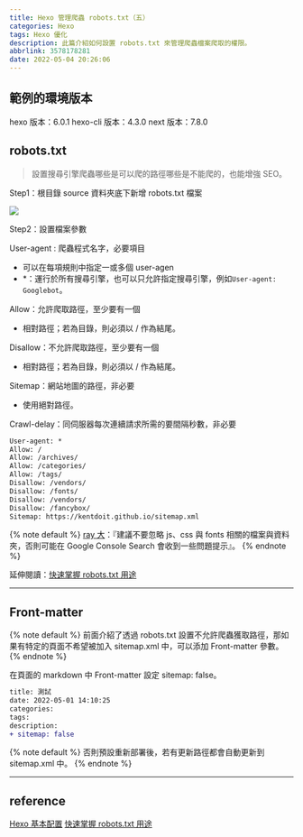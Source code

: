 ```yaml
---
title: Hexo 管理爬蟲 robots.txt（五）
categories: Hexo
tags: Hexo 優化
description: 此篇介紹如何設置 robots.txt 來管理爬蟲檔案爬取的權限。
abbrlink: 3578178281
date: 2022-05-04 20:26:06
---
```


## 範例的環境版本

hexo 版本：6.0.1
hexo-cli 版本：4.3.0
next 版本：7.8.0

## robots.txt

> 設置搜尋引擎爬蟲哪些是可以爬的路徑哪些是不能爬的，也能增強 SEO。

Step1：根目錄 source 資料夾底下新增 robots.txt 檔案

![](https://imgur.com/z1hRLbs.jpg)

Step2：設置檔案參數

User-agent : 爬蟲程式名字，必要項目

- 可以在每項規則中指定一或多個 user-agen
- *：運行於所有搜尋引擎，也可以只允許指定搜尋引擎，例如`User-agent: Googlebot`。

Allow：允許爬取路徑，至少要有一個

- 相對路徑；若為目錄，則必須以 / 作為結尾。

Disallow：不允許爬取路徑，至少要有一個

- 相對路徑；若為目錄，則必須以 / 作為結尾。

Sitemap：網站地圖的路徑，非必要

- 使用絕對路徑。

Crawl-delay：同伺服器每次連續請求所需的要間隔秒數，非必要

```txt source/robots.txt
User-agent: *
Allow: /
Allow: /archives/
Allow: /categories/
Allow: /tags/ 
Disallow: /vendors/
Disallow: /fonts/
Disallow: /vendors/
Disallow: /fancybox/
Sitemap: https://kentdoit.github.io/sitemap.xml
```

{% note default %}
[ray 大](https://israynotarray.com/other/20210627/3588736352/)：『建議不要忽略 js、css 與 fonts 相關的檔案與資料夾，否則可能在 Google Console Search 會收到一些問題提示』。
{% endnote %}

延伸閱讀：[快速掌握 robots.txt 用途](https://israynotarray.com/other/20210627/3588736352/)

---

## Front-matter

{% note default %}
前面介紹了透過 robots.txt 設置不允許爬蟲獲取路徑，那如果有特定的頁面不希望被加入 sitemap.xml 中，可以添加 Front-matter 參數。
{% endnote %}

在頁面的 markdown 中 Front-matter 設定 sitemap: false。

```diff text.md
title: 測試
date: 2022-05-01 14:10:25
categories:
tags: 
description:
+ sitemap: false
```

{% note default %}
否則預設重新部署後，若有更新路徑都會自動更新到 sitemap.xml 中。
{% endnote %}

---

## reference

[Hexo 基本配置](https://blog.yucheng.me/post/hexo-configuration/#sitemap-xml-%E6%90%9C%E5%B0%8B%E5%BC%95%E6%93%8E%E7%88%AC%E8%9F%B2)
[快速掌握 robots.txt 用途](https://israynotarray.com/other/20210627/3588736352/)